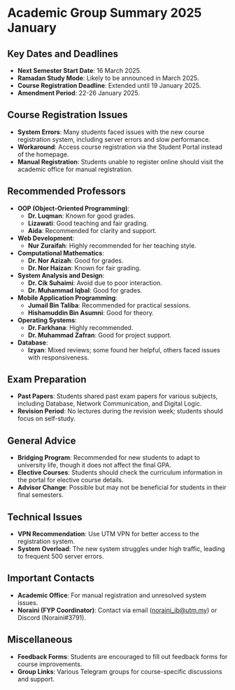 # Academic Group Summary 2025 January

## Key Dates and Deadlines
- **Next Semester Start Date**: 16 March 2025.
- **Ramadan Study Mode**: Likely to be announced in March 2025.
- **Course Registration Deadline**: Extended until 19 January 2025.
- **Amendment Period**: 22-26 January 2025.

## Course Registration Issues
- **System Errors**: Many students faced issues with the new course registration system, including server errors and slow performance.
- **Workaround**: Access course registration via the Student Portal instead of the homepage.
- **Manual Registration**: Students unable to register online should visit the academic office for manual registration.

## Recommended Professors
- **OOP (Object-Oriented Programming)**:
  - **Dr. Luqman**: Known for good grades.
  - **Lizawati**: Good teaching and fair grading.
  - **Aida**: Recommended for clarity and support.
- **Web Development**:
  - **Nur Zuraifah**: Highly recommended for her teaching style.
- **Computational Mathematics**:
  - **Dr. Nor Azizah**: Good for grades.
  - **Dr. Nor Haizan**: Known for fair grading.
- **System Analysis and Design**:
  - **Dr. Cik Suhaimi**: Avoid due to poor interaction.
  - **Dr. Muhammad Iqbal**: Good for grades.
- **Mobile Application Programming**:
  - **Jumail Bin Taliba**: Recommended for practical sessions.
  - **Hishamuddin Bin Asumni**: Good for theory.
- **Operating Systems**:
  - **Dr. Farkhana**: Highly recommended.
  - **Dr. Muhammad Zafran**: Good for project support.
- **Database**:
  - **Izyan**: Mixed reviews; some found her helpful, others faced issues with responsiveness.

## Exam Preparation
- **Past Papers**: Students shared past exam papers for various subjects, including Database, Network Communication, and Digital Logic.
- **Revision Period**: No lectures during the revision week; students should focus on self-study.

## General Advice
- **Bridging Program**: Recommended for new students to adapt to university life, though it does not affect the final GPA.
- **Elective Courses**: Students should check the curriculum information in the portal for elective course details.
- **Advisor Change**: Possible but may not be beneficial for students in their final semesters.

## Technical Issues
- **VPN Recommendation**: Use UTM VPN for better access to the registration system.
- **System Overload**: The new system struggles under high traffic, leading to frequent 500 server errors.

## Important Contacts
- **Academic Office**: For manual registration and unresolved system issues.
- **Noraini (FYP Coordinator)**: Contact via email (noraini_ib@utm.my) or Discord (Noraini#3791).

## Miscellaneous
- **Feedback Forms**: Students are encouraged to fill out feedback forms for course improvements.
- **Group Links**: Various Telegram groups for course-specific discussions and support.